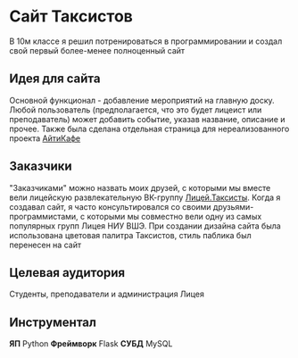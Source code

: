
# Сайт Таксистов
В 10м классе я решил потренироваться в программировании и создал свой первый более-менее полноценный сайт

## Идея для сайта
Основной функционал - добавление мероприятий на главную доску. Любой пользователь (предполагается, что это будет лицеист или преподаватель) может добавить событие, указав название, описание и прочее. 
Также была сделана отдельная страница для нереализованного проекта [АйтиКафе](https://www.figma.com/file/3gQw1ji6yDnysyZgd2LXIl/ITCAFE?node-id=0%3A1)

## Заказчики
"Заказчиками" можно назвать моих друзей, с которыми мы вместе вели лицейскую развлекательную ВК-группу [Лицей.Таксисты](https://vk.com/lyceumtaxi). Когда я создавал сайт, я часто консультировался со своими друзьями-программистами, с которыми мы совместно вели одну из самых популярных групп Лицея НИУ ВШЭ. При создании дизайна сайта была использована цветовая палитра Таксистов, стиль паблика был перенесен на сайт

## Целевая аудитория 
Студенты, преподаватели и администрация Лицея


## Инструментал
**ЯП** Python
**Фреймворк** Flask
**СУБД** MySQL
